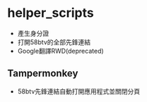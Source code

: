 # helper_scripts

- 產生身分證
- 打開58btv的全部先鋒連結
- Google翻譯RWD(deprecated)

## Tampermonkey

- 58btv先鋒連結自動打開應用程式並關閉分頁
